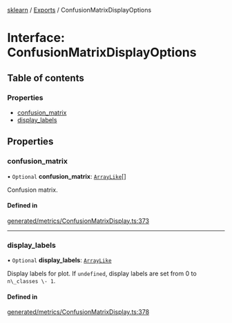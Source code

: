 [sklearn](../readme.md) / [Exports](../modules.md) / ConfusionMatrixDisplayOptions

# Interface: ConfusionMatrixDisplayOptions

## Table of contents

### Properties

- [confusion\_matrix](ConfusionMatrixDisplayOptions.md#confusion_matrix)
- [display\_labels](ConfusionMatrixDisplayOptions.md#display_labels)

## Properties

### confusion\_matrix

• `Optional` **confusion\_matrix**: [`ArrayLike`](../modules.md#arraylike)[]

Confusion matrix.

#### Defined in

[generated/metrics/ConfusionMatrixDisplay.ts:373](https://github.com/transitive-bullshit/scikit-learn-ts/blob/367336a/packages/sklearn/src/generated/metrics/ConfusionMatrixDisplay.ts#L373)

___

### display\_labels

• `Optional` **display\_labels**: [`ArrayLike`](../modules.md#arraylike)

Display labels for plot. If `undefined`, display labels are set from 0 to `n\_classes \- 1`.

#### Defined in

[generated/metrics/ConfusionMatrixDisplay.ts:378](https://github.com/transitive-bullshit/scikit-learn-ts/blob/367336a/packages/sklearn/src/generated/metrics/ConfusionMatrixDisplay.ts#L378)

